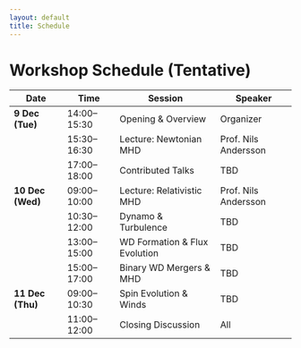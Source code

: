 ```yaml
---
layout: default
title: Schedule
---
```


# Workshop Schedule (Tentative)

| Date | Time | Session | Speaker |
|------|------|----------|----------|
| **9 Dec (Tue)** | 14:00–15:30 | Opening & Overview | Organizer |
| | 15:30–16:30 | Lecture: Newtonian MHD | Prof. Nils Andersson |
| | 17:00–18:00 | Contributed Talks | TBD |
| **10 Dec (Wed)** | 09:00–10:00 | Lecture: Relativistic MHD | Prof. Nils Andersson |
| | 10:30–12:00 | Dynamo & Turbulence | TBD |
| | 13:00–15:00 | WD Formation & Flux Evolution | TBD |
| | 15:00–17:00 | Binary WD Mergers & MHD | TBD |
| **11 Dec (Thu)** | 09:00–10:30 | Spin Evolution & Winds | TBD |
| | 11:00–12:00 | Closing Discussion | All |
